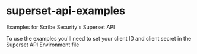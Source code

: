 # superset-api-examples
Examples for Scribe Security's Superset API


To use the examples you'll need to set your client ID and client secret in the Superset API Environment file

